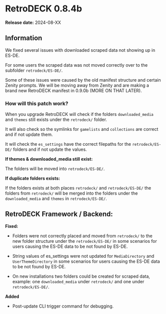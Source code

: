 # RetroDECK 0.8.4b

**Release date:** 2024-08-XX

## Information

We fixed several issues with downloaded scraped data not showing up in ES-DE.

For some users the scraped data was not moved correctly over to the subfolder `retrodeck/ES-DE/`.

Some of these issues were caused by the old manifest structure and certain Zenity prompts. We will be moving away from Zenity and are making a brand new RetroDECK manifest in 0.9.0b (MORE ON THAT LATER).

### How will this patch work?

When you upgrade RetroDECK will check if the folders `downloaded_media` and `themes` still exists under the `retrodeck/` folder.

It will also check so the symlinks for `gamelists` and `collections` are correct and if not update them.

It will check the `es_settings` have the correct filepaths for the `retrodeck/ES-DE/` folders and if not update the values.

**If themes & downloaded_media still exist:**

The folders will be moved into `retrodeck/ES-DE/`.

**If duplicate folders exists:**

If the folders exists at both places `retrodeck/` and `retrodeck/ES-DE/` the folders from `retrodeck/` will be merged into the folders under the `downloaded_media` and `themes` in `retrodeck/ES-DE/`.


##  RetroDECK Framework / Backend:

**Fixed:**

- Folders were not correctly placed and moved from `retrodeck/` to the new folder structure under the `retrodeck/ES-DE/` in some scenarios for users causing the ES-DE data to be not found by ES-DE.

- String values of es_settings were not updated for `MediaDirectory` and `UserThemeDirectory` in some scenarios for users causing the ES-DE data to be not found by ES-DE.

- On new installations two folders could be created for scraped data, example: one `downloaded_media` under `retrodeck/` and one under `retrodeck/ES-DE/`.

**Added**

- Post-update CLI trigger command for debugging.


